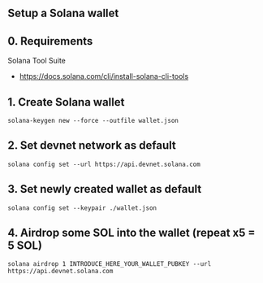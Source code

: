 Setup a Solana wallet
---

## 0. Requirements

Solana Tool Suite
- https://docs.solana.com/cli/install-solana-cli-tools

## 1. Create Solana wallet

```
solana-keygen new --force --outfile wallet.json
```

## 2. Set devnet network as default

```
solana config set --url https://api.devnet.solana.com
```

## 3. Set newly created wallet as default

```
solana config set --keypair ./wallet.json
```

## 4. Airdrop some SOL into the wallet (repeat x5 = 5 SOL)

```
solana airdrop 1 INTRODUCE_HERE_YOUR_WALLET_PUBKEY --url https://api.devnet.solana.com
```
